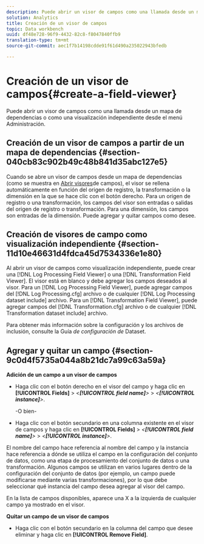 ```yaml
---
description: Puede abrir un visor de campos como una llamada desde un mapa de dependencias o como una visualización independiente desde el menú Administración.
solution: Analytics
title: Creación de un visor de campos
topic: Data workbench
uuid: df48e728-96f9-4432-82c8-f8047840ffb9
translation-type: tm+mt
source-git-commit: aec1f7b14198cdde91f61d490a235022943bfedb

---
```



# Creación de un visor de campos{#create-a-field-viewer}

Puede abrir un visor de campos como una llamada desde un mapa de dependencias o como una visualización independiente desde el menú Administración.

## Creación de un visor de campos a partir de un mapa de dependencias {#section-040cb83c902b49c48b841d35abc127e5}

Cuando se abre un visor de campos desde un mapa de dependencias (como se muestra en [Abrir visores](../../../../../home/c-get-started/c-admin-intrf/c-dataset-mgrs/c-dep-maps/c-opn-field-vwrs.md#concept-0f0738ac50804a33818487222c337c27)de campos), el visor se rellena automáticamente en función del origen de registro, la transformación o la dimensión en la que se hace clic con el botón derecho. Para un origen de registro o una transformación, los campos del visor son entradas o salidas del origen de registro o transformación. Para una dimensión, los campos son entradas de la dimensión. Puede agregar y quitar campos como desee.

## Creación de visores de campo como visualización independiente {#section-11d10e46631d4fdca45d7534336e1e80}

Al abrir un visor de campos como visualización independiente, puede crear una [!DNL Log Processing Field Viewer] o una [!DNL Transformation Field Viewer]. El visor está en blanco y debe agregar los campos deseados al visor. Para un [!DNL Log Processing Field Viewer], puede agregar campos del [!DNL Log Processing.cfg] archivo o de cualquier [!DNL Log Processing dataset include] archivo. Para un [!DNL Transformation Field Viewer], puede agregar campos del [!DNL Transformation.cfg] archivo o de cualquier [!DNL Transformation dataset include] archivo.

Para obtener más información sobre la configuración y los archivos de inclusión, consulte la Guía *de configuración de* Dataset.

## Agregar y quitar un campo {#section-9c0d4f5735a044a8b21dc7a99c63a59a}

**Adición de un campo a un visor de campos**

* Haga clic con el botón derecho en el visor del campo y haga clic en **[!UICONTROL Fields]** > *&lt;**[!UICONTROL field name]**>* > *&lt;**[!UICONTROL instance]**>*.

   -O bien-

* Haga clic con el botón secundario en una columna existente en el visor de campos y haga clic en **[!UICONTROL Fields]** > *&lt;**[!UICONTROL field name]**>* > *&lt;**[!UICONTROL instance]**>*.

El nombre del campo hace referencia al nombre del campo y la instancia hace referencia a dónde se utiliza el campo en la configuración del conjunto de datos, como una etapa de procesamiento del conjunto de datos o una transformación. Algunos campos se utilizan en varios lugares dentro de la configuración del conjunto de datos (por ejemplo, un campo puede modificarse mediante varias transformaciones), por lo que debe seleccionar qué instancia del campo desea agregar al visor del campo.

En la lista de campos disponibles, aparece una X a la izquierda de cualquier campo ya mostrado en el visor.

**Quitar un campo de un visor de campos**

* Haga clic con el botón secundario en la columna del campo que desee eliminar y haga clic en **[!UICONTROL Remove Field]**.

